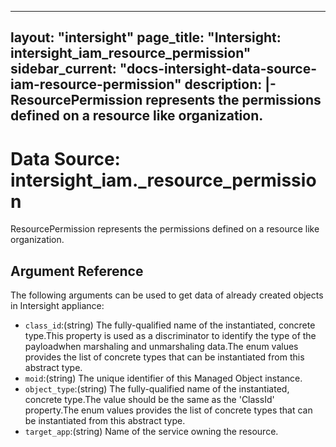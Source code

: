 
---
layout: "intersight"
page_title: "Intersight: intersight_iam_resource_permission"
sidebar_current: "docs-intersight-data-source-iam-resource-permission"
description: |-
ResourcePermission represents the permissions defined on a resource like organization.
---

# Data Source: intersight_iam._resource_permission
ResourcePermission represents the permissions defined on a resource like organization.
## Argument Reference
The following arguments can be used to get data of already created objects in Intersight appliance:
* `class_id`:(string) The fully-qualified name of the instantiated, concrete type.This property is used as a discriminator to identify the type of the payloadwhen marshaling and unmarshaling data.The enum values provides the list of concrete types that can be instantiated from this abstract type. 
* `moid`:(string) The unique identifier of this Managed Object instance. 
* `object_type`:(string) The fully-qualified name of the instantiated, concrete type.The value should be the same as the 'ClassId' property.The enum values provides the list of concrete types that can be instantiated from this abstract type. 
* `target_app`:(string) Name of the service owning the resource. 
